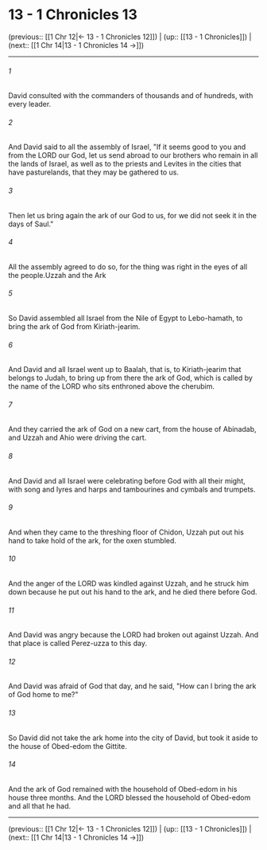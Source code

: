 # 13 - 1 Chronicles 13

(previous:: [[1 Chr 12|← 13 - 1 Chronicles 12]]) | (up:: [[13 - 1 Chronicles]]) | (next:: [[1 Chr 14|13 - 1 Chronicles 14 →]])

***


###### 1 
David consulted with the commanders of thousands and of hundreds, with every leader. 

###### 2 
And David said to all the assembly of Israel, "If it seems good to you and from the LORD our God, let us send abroad to our brothers who remain in all the lands of Israel, as well as to the priests and Levites in the cities that have pasturelands, that they may be gathered to us. 

###### 3 
Then let us bring again the ark of our God to us, for we did not seek it in the days of Saul." 

###### 4 
All the assembly agreed to do so, for the thing was right in the eyes of all the people.Uzzah and the Ark 

###### 5 
So David assembled all Israel from the Nile of Egypt to Lebo-hamath, to bring the ark of God from Kiriath-jearim. 

###### 6 
And David and all Israel went up to Baalah, that is, to Kiriath-jearim that belongs to Judah, to bring up from there the ark of God, which is called by the name of the LORD who sits enthroned above the cherubim. 

###### 7 
And they carried the ark of God on a new cart, from the house of Abinadab, and Uzzah and Ahio were driving the cart. 

###### 8 
And David and all Israel were celebrating before God with all their might, with song and lyres and harps and tambourines and cymbals and trumpets. 

###### 9 
And when they came to the threshing floor of Chidon, Uzzah put out his hand to take hold of the ark, for the oxen stumbled. 

###### 10 
And the anger of the LORD was kindled against Uzzah, and he struck him down because he put out his hand to the ark, and he died there before God. 

###### 11 
And David was angry because the LORD had broken out against Uzzah. And that place is called Perez-uzza to this day. 

###### 12 
And David was afraid of God that day, and he said, "How can I bring the ark of God home to me?" 

###### 13 
So David did not take the ark home into the city of David, but took it aside to the house of Obed-edom the Gittite. 

###### 14 
And the ark of God remained with the household of Obed-edom in his house three months. And the LORD blessed the household of Obed-edom and all that he had.

***

(previous:: [[1 Chr 12|← 13 - 1 Chronicles 12]]) | (up:: [[13 - 1 Chronicles]]) | (next:: [[1 Chr 14|13 - 1 Chronicles 14 →]])
